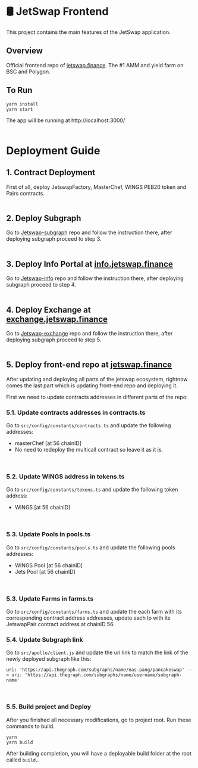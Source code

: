 # 🛢 JetSwap Frontend

This project contains the main features of the JetSwap application.


## Overview

Official frontend repo of [jetswap.finance](https://jetswap.finance). The #1 AMM and yield farm on BSC and Polygon.


## To Run

```
yarn install
yarn start
```

The app will be running at http://localhost:3000/
<br/><br/>

# Deployment Guide


## 1. Contract Deployment

First of all, deploy JetswapFactory, MasterChef, WINGS PEB20 token and Pairs contracts.
<br/><br/>


## 2. Deploy Subgraph

Go to [Jetswap-subgraph](https://github.com/Smart-Cookie-Group/jetswap-subgraph) repo and follow the instruction there, after deploying subgraph proceed to step 3.
<br/><br/>

## 3. Deploy Info Portal at [info.jetswap.finance](https://info.jetswap.finance)

Go to [Jetswap-info](we) repo and follow the instruction there, after deploying subgraph proceed to step 4.
<br/><br/>

## 4. Deploy Exchange at [exchange.jetswap.finance](http://exchange.jetswap.finance/)

Go to [Jetswap-exchange](https://github.com/Smart-Cookie-Group/jetswap-exchange) repo and follow the instruction there, after deploying subgraph proceed to step 5.
<br/><br/>

## 5. Deploy front-end repo at [jetswap.finance](https://jetswap.finance)
After updating and deploying all parts of the jetswap ecosystem, rightnow comes the last part which is updating front-end repo and deploying it.

First we need to update contracts addresses in different parts of the repo:
<br/>

### 5.1. Update contracts addresses in contracts.ts
Go to ``` src/config/constants/contracts.ts ``` and update the following addresses:
- masterChef [at 56 chainID]
- No need to redeploy the multicall contract so leave it as it is.
<br/>

### 5.2. Update WINGS address in tokens.ts
Go to ``` src/config/constants/tokens.ts ``` and update the following token address:
- WINGS [at 56 chainID]
<br/>

### 5.3. Update Pools in pools.ts
Go to ``` src/config/constants/pools.ts ``` and update the following pools addresses:
- WINGS Pool [at 56 chainID]
- Jets Pool [at 56 chainID]
<br/>

### 5.3. Update Farms in farms.ts
Go to ``` src/config/constants/farms.ts ``` and update the each farm with its corresponding contract address addresses, update each lp with its JetswapPair contract address at chainID 56.
<br/>

### 5.4. Update Subgraph link
Go to ``` src/apollo/client.js ``` and update the uri link to match the link of the newly deployed subgraph like this:
```
uri: 'https://api.thegraph.com/subgraphs/name/nas-pang/pancakeswap' --> uri: 'https://api.thegraph.com/subgraphs/name/username/subgraph-name'
```
<br/>

### 5.5. Build project and Deploy
After you finished all necessary modifications, go to project root. Run these commands to build.
``` 
yarn 
yarn build
```

After building completion, you will have a deployable build folder at the root called ``` build ```..
<br/>







